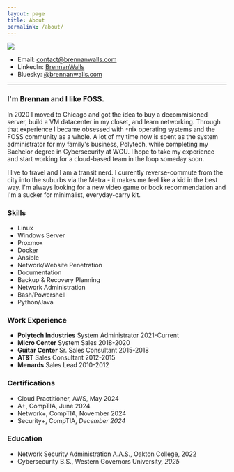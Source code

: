 ```yaml
---
layout: page
title: About
permalink: /about/
---
```


<img src="../assets/images/author.jpg">

- Email: [contact@brennanwalls.com](mailto:contact@brennanwalls.com)
- LinkedIn: [BrennanWalls](https://linkedin.com/in/brennanwalls)
- Bluesky: [@brennanwalls.com](https://bsky.app/profile/brennanwalls.com)

---

### I'm Brennan and I like FOSS.
In 2020 I moved to Chicago and got the idea to buy a decommisioned server, build a VM datacenter in my closet, and learn networking. Through that experience I became obsessed with `*`nix operating systems and the FOSS community as a whole. A lot of my time now is spent as the system administrator for my family's business, Polytech, while completing my Bachelor degree in Cybersecurity at WGU. I hope to take my experience and start working for a cloud-based team in the loop someday soon.

I live to travel and I am a transit nerd. I currently reverse-commute from the city into the suburbs via the Metra - it makes me feel like a kid in the best way. I'm always looking for a new video game or book recommendation and I'm a sucker for minimalist, everyday-carry kit.

### Skills
- Linux
- Windows Server
- Proxmox
- Docker
- Ansible
- Network/Website Penetration
- Documentation
- Backup & Recovery Planning
- Network Administration
- Bash/Powershell
- Python/Java

### Work Experience
- **Polytech Industries** System Administrator 2021-Current
- **Micro Center** System Sales 2018-2020
- **Guitar Center** Sr. Sales Consultant 2015-2018
- **AT&T** Sales Consultant 2012-2015
- **Menards** Sales Lead 2010-2012

### Certifications
- Cloud Practitioner, AWS, May 2024
- A+, CompTIA, June 2024
- Network+, CompTIA, November 2024
- Security+, CompTIA, *December 2024*

### Education
- Network Security Administration A.A.S., Oakton College, 2022
- Cybersecurity B.S., Western Governors University, *2025*


